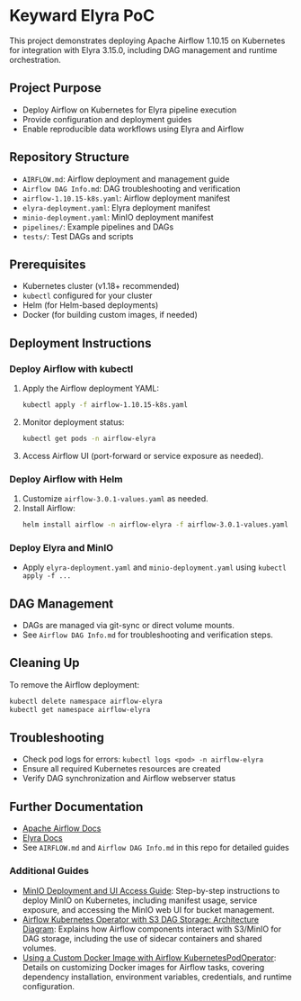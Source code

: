 # Keyward Elyra PoC

This project demonstrates deploying Apache Airflow 1.10.15 on Kubernetes for integration with Elyra 3.15.0, including DAG management and runtime orchestration.

## Project Purpose
- Deploy Airflow on Kubernetes for Elyra pipeline execution
- Provide configuration and deployment guides
- Enable reproducible data workflows using Elyra and Airflow

## Repository Structure
- `AIRFLOW.md`: Airflow deployment and management guide
- `Airflow DAG Info.md`: DAG troubleshooting and verification
- `airflow-1.10.15-k8s.yaml`: Airflow deployment manifest
- `elyra-deployment.yaml`: Elyra deployment manifest
- `minio-deployment.yaml`: MinIO deployment manifest
- `pipelines/`: Example pipelines and DAGs
- `tests/`: Test DAGs and scripts

## Prerequisites
- Kubernetes cluster (v1.18+ recommended)
- `kubectl` configured for your cluster
- Helm (for Helm-based deployments)
- Docker (for building custom images, if needed)

## Deployment Instructions

### Deploy Airflow with kubectl
1. Apply the Airflow deployment YAML:
   ```bash
   kubectl apply -f airflow-1.10.15-k8s.yaml
   ```
2. Monitor deployment status:
   ```bash
   kubectl get pods -n airflow-elyra
   ```
3. Access Airflow UI (port-forward or service exposure as needed).

### Deploy Airflow with Helm
1. Customize `airflow-3.0.1-values.yaml` as needed.
2. Install Airflow:
   ```bash
   helm install airflow -n airflow-elyra -f airflow-3.0.1-values.yaml apache-airflow/airflow
   ```

### Deploy Elyra and MinIO
- Apply `elyra-deployment.yaml` and `minio-deployment.yaml` using `kubectl apply -f ...`

## DAG Management
- DAGs are managed via git-sync or direct volume mounts.
- See `Airflow DAG Info.md` for troubleshooting and verification steps.

## Cleaning Up
To remove the Airflow deployment:
```bash
kubectl delete namespace airflow-elyra
kubectl get namespace airflow-elyra
```

## Troubleshooting
- Check pod logs for errors: `kubectl logs <pod> -n airflow-elyra`
- Ensure all required Kubernetes resources are created
- Verify DAG synchronization and Airflow webserver status

## Further Documentation
- [Apache Airflow Docs](https://airflow.apache.org/docs/)
- [Elyra Docs](https://elyra.readthedocs.io/)
- See `AIRFLOW.md` and `Airflow DAG Info.md` in this repo for detailed guides

### Additional Guides
- [MinIO Deployment and UI Access Guide](minio-deployment.md): Step-by-step instructions to deploy MinIO on Kubernetes, including manifest usage, service exposure, and accessing the MinIO web UI for bucket management.
- [Airflow Kubernetes Operator with S3 DAG Storage: Architecture Diagram](airflow-k8s-s3-diagram.md): Explains how Airflow components interact with S3/MinIO for DAG storage, including the use of sidecar containers and shared volumes.
- [Using a Custom Docker Image with Airflow KubernetesPodOperator](airflow-custom-image-diagram.md): Details on customizing Docker images for Airflow tasks, covering dependency installation, environment variables, credentials, and runtime configuration.